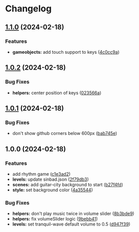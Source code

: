 # Changelog

## [1.1.0](https://github.com/remarkablegames/rhythmism/compare/v1.0.2...v1.1.0) (2024-02-18)


### Features

* **gameobjects:** add touch support to keys ([4c0cc9a](https://github.com/remarkablegames/rhythmism/commit/4c0cc9a7e6b7a3ee9b529da6ec007e3423026680))

## [1.0.2](https://github.com/remarkablegames/rhythmism/compare/v1.0.1...v1.0.2) (2024-02-18)


### Bug Fixes

* **helpers:** center position of keys ([023566a](https://github.com/remarkablegames/rhythmism/commit/023566a660618995a2ea983b4e4f1696adf2cbc5))

## [1.0.1](https://github.com/remarkablegames/rhythmism/compare/v1.0.0...v1.0.1) (2024-02-18)


### Bug Fixes

* don't show github corners below 600px ([bab745e](https://github.com/remarkablegames/rhythmism/commit/bab745e9d4e3de24a25ccbdaaf6c3964132e2201))

## 1.0.0 (2024-02-18)


### Features

* add rhythm game ([c1e3ad2](https://github.com/remarkablegames/rhythmism/commit/c1e3ad217dee836b2598c9778ec6c937f676ccae))
* **levels:** update sinbad.json ([2f79db3](https://github.com/remarkablegames/rhythmism/commit/2f79db36614108f0d66fe2c3a431eb7044ee403b))
* **scenes:** add guitar-city background to start ([b27f4fd](https://github.com/remarkablegames/rhythmism/commit/b27f4fd7bc3a8a0f4874c2f72039acb9ef44c046))
* **style:** set background color ([4a35544](https://github.com/remarkablegames/rhythmism/commit/4a3554429889809667ebe0935cffe0f96c274118))


### Bug Fixes

* **helpers:** don't play music twice in volume slider ([8b3bde9](https://github.com/remarkablegames/rhythmism/commit/8b3bde9f0501f78474f2de370f756369a1491333))
* **helpers:** fix volumeSlider logic ([9bebb41](https://github.com/remarkablegames/rhythmism/commit/9bebb41c02f37f3da5e9ae9267a6890d3012f8ef))
* **levels:** set tranquil-wave default volume to 0.5 ([d947f39](https://github.com/remarkablegames/rhythmism/commit/d947f39dde8547029537a172d1319a642f7a34a9))
